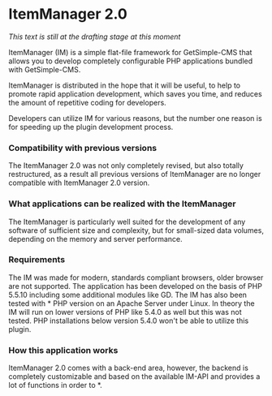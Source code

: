 
# ItemManager 2.0 #

*This text is still at the drafting stage at this moment*

ItemManager (IM) is a simple flat-file framework for GetSimple-CMS that allows you to develop completely configurable PHP applications bundled with GetSimple-CMS.

ItemManager is distributed in the hope that it will be useful, to help to promote rapid application development, which saves you time, and reduces the amount of repetitive coding for developers.

Developers can utilize IM for various reasons, but the number one reason is for speeding up the plugin development process.

### Compatibility with previous versions ###
The ItemManager 2.0 was not only completely revised, but also totally restructured, as a result all previous versions of ItemManager are no longer compatible with ItemManager 2.0 version. 


### What applications can be realized with the ItemManager ###
The ItemManager is particularly well suited for the development of any software of sufficient size and complexity, but for small-sized data volumes, depending on the memory and server performance. 


### Requirements ###
The IM was made for modern, standards compliant browsers, older browser are not supported.
The application has been developed on the basis of PHP 5.5.10 including some additional modules like GD. The IM has also been tested with * PHP version on an Apache Server under Linux. In theory the IM will run on lower versions of PHP like 5.4.0 as well but this was not tested. PHP installations below version 5.4.0 won't be able to utilize this plugin.


### How this application works ###
ItemManager 2.0 comes with a back-end area, however, the backend is completely customizable and based on the available IM-API and provides a lot of functions in order to *.
 
